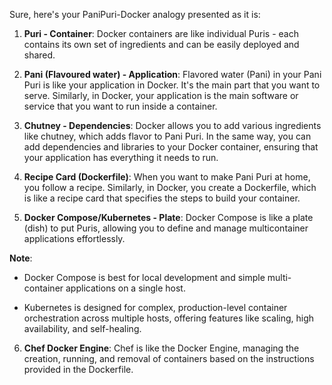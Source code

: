 Sure, here's your PaniPuri-Docker analogy presented as it is:

1. **Puri - Container**: Docker containers are like individual Puris - each contains its own set of ingredients and can be easily deployed and shared.

2. **Pani (Flavoured water) - Application**: Flavored water (Pani) in your Pani Puri is like your application in Docker. It's the main part that you want to serve. Similarly, in Docker, your application is the main software or service that you want to run inside a container.

3. **Chutney - Dependencies**: Docker allows you to add various ingredients like chutney, which adds flavor to Pani Puri. In the same way, you can add dependencies and libraries to your Docker container, ensuring that your application has everything it needs to run.

4. **Recipe Card (Dockerfile)**: When you want to make Pani Puri at home, you follow a recipe. Similarly, in Docker, you create a Dockerfile, which is like a recipe card that specifies the steps to build your container.

5. **Docker Compose/Kubernetes - Plate**: Docker Compose is like a plate (dish) to put Puris, allowing you to define and manage multicontainer applications effortlessly.

**Note**:

- Docker Compose is best for local development and simple multi-container applications on a single host.

- Kubernetes is designed for complex, production-level container orchestration across multiple hosts, offering features like scaling, high availability, and self-healing.

6. **Chef Docker Engine**: Chef is like the Docker Engine, managing the creation, running, and removal of containers based on the instructions provided in the Dockerfile.
